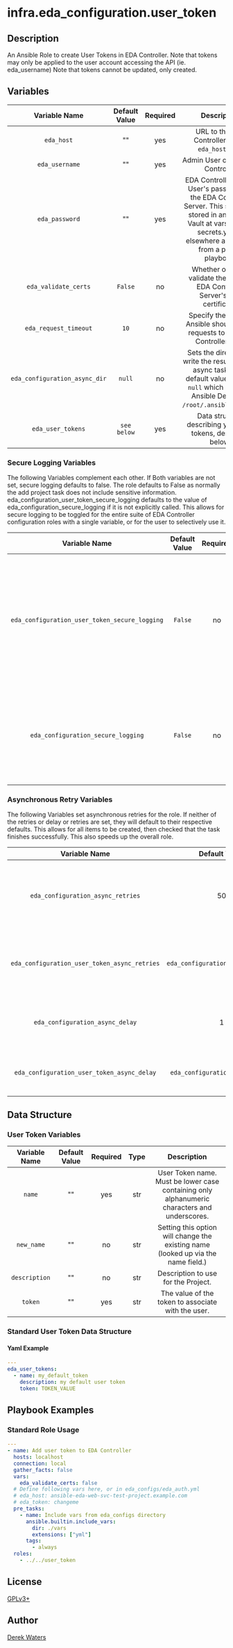 # infra.eda_configuration.user_token

## Description

An Ansible Role to create User Tokens in EDA Controller. Note that tokens may only be applied to the user account accessing the API (ie. eda_username)
Note that tokens cannot be updated, only created.

## Variables

|Variable Name|Default Value|Required|Description|Example|
|:---:|:---:|:---:|:---:|:---:|
|`eda_host`|""|yes|URL to the EDA Controller (alias: `eda_hostname`)|127.0.0.1|
|`eda_username`|""|yes|Admin User on the EDA Controller ||
|`eda_password`|""|yes|EDA Controller Admin User's password on the EDA Controller Server.  This should be stored in an Ansible Vault at vars/tower-secrets.yml or elsewhere and called from a parent playbook.||
|`eda_validate_certs`|`False`|no|Whether or not to validate the Ansible EDA Controller Server's SSL certificate.||
|`eda_request_timeout`|`10`|no|Specify the timeout Ansible should use in requests to the EDA Controller host.||
|`eda_configuration_async_dir`|`null`|no|Sets the directory to write the results file for async tasks. The default value is set to `null` which uses the Ansible Default of `/root/.ansible_async/`.||
|`eda_user_tokens`|`see below`|yes|Data structure describing your user tokens, described below.||

### Secure Logging Variables

The following Variables complement each other.
If Both variables are not set, secure logging defaults to false.
The role defaults to False as normally the add project task does not include sensitive information.
eda_configuration_user_token_secure_logging defaults to the value of eda_configuration_secure_logging if it is not explicitly called. This allows for secure logging to be toggled for the entire suite of EDA Controller configuration roles with a single variable, or for the user to selectively use it.

|Variable Name|Default Value|Required|Description|
|:---:|:---:|:---:|:---:|
|`eda_configuration_user_token_secure_logging`|`False`|no|Whether or not to include the sensitive Project role tasks in the log.  Set this value to `True` if you will be providing your sensitive values from elsewhere.|
|`eda_configuration_secure_logging`|`False`|no|This variable enables secure logging as well, but is shared across multiple roles, see above.|

### Asynchronous Retry Variables

The following Variables set asynchronous retries for the role.
If neither of the retries or delay or retries are set, they will default to their respective defaults.
This allows for all items to be created, then checked that the task finishes successfully.
This also speeds up the overall role.

|Variable Name|Default Value|Required|Description|
|:---:|:---:|:---:|:---:|
|`eda_configuration_async_retries`|50|no|This variable sets the number of retries to attempt for the role globally.|
|`eda_configuration_user_token_async_retries`|`eda_configuration_async_retries`|no|This variable sets the number of retries to attempt for the role.|
|`eda_configuration_async_delay`|1|no|This sets the delay between retries for the role globally.|
|`eda_configuration_user_token_async_delay`|`eda_configuration_async_delay`|no|This sets the delay between retries for the role.|

## Data Structure

### User Token Variables

|Variable Name|Default Value|Required|Type|Description|
|:---:|:---:|:---:|:---:|:---:|
|`name`|""|yes|str|User Token name. Must be lower case containing only alphanumeric characters and underscores.|
|`new_name`|""|no|str|Setting this option will change the existing name (looked up via the name field.)|
|`description`|""|no|str|Description to use for the Project.|
|`token`|""|yes|str|The value of the token to associate with the user.|

### Standard User Token Data Structure

#### Yaml Example

```yaml
---
eda_user_tokens:
  - name: my_default_token
    description: my default user token
    token: TOKEN_VALUE
```

## Playbook Examples

### Standard Role Usage

```yaml
---
- name: Add user token to EDA Controller
  hosts: localhost
  connection: local
  gather_facts: false
  vars:
    eda_validate_certs: false
  # Define following vars here, or in eda_configs/eda_auth.yml
  # eda_host: ansible-eda-web-svc-test-project.example.com
  # eda_token: changeme
  pre_tasks:
    - name: Include vars from eda_configs directory
      ansible.builtin.include_vars:
        dir: ./vars
        extensions: ["yml"]
      tags:
        - always
  roles:
    - ../../user_token
```

## License

[GPLv3+](https://github.com/redhat-cop/eda_configuration#licensing)

## Author

[Derek Waters](https://github.com/derekwaters/)
